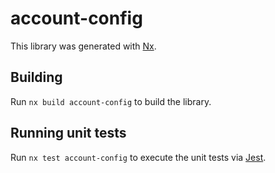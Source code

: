 # account-config

This library was generated with [Nx](https://nx.dev).

## Building

Run `nx build account-config` to build the library.

## Running unit tests

Run `nx test account-config` to execute the unit tests via [Jest](https://jestjs.io).
